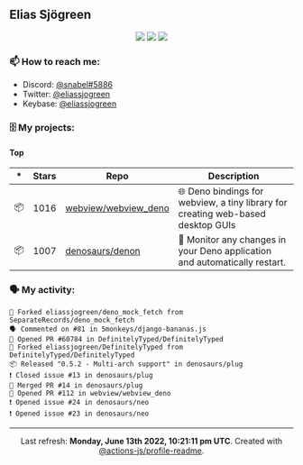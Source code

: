 ## Elias Sjögreen

<p align="center">
  <img src="https://img.shields.io/badge/🎂-dec. 2003-success" />
  <img src="https://img.shields.io/badge/🌎-Stockholm-informational" />
  <img src="https://img.shields.io/badge/👦-He/Him-informational" />
</p>

### 📫 How to reach me:

- Discord: [@snabel#5886](https://discord.com/users/267978757799673866)
- Twitter: [@eliassjogreen](https://twitter.com/eliassjogreen)
- Keybase: [@eliassjogreen](https://keybase.io/eliassjogreen)

### 🗄 My projects:

#### Top
|*|Stars|Repo|Description|
|---|---|---|---|
| 📦 | 1016 | [webview/webview_deno](https://github.com/webview/webview_deno) | 🌐 Deno bindings for webview, a tiny library for creating web-based desktop GUIs |
| 📦 | 1007 | [denosaurs/denon](https://github.com/denosaurs/denon) | 👀 Monitor any changes in your Deno application and automatically restart. |

### 🗣 My activity:

```
🍴 Forked eliassjogreen/deno_mock_fetch from SeparateRecords/deno_mock_fetch
🗣 Commented on #81 in 5monkeys/django-bananas.js
💪 Opened PR #60784 in DefinitelyTyped/DefinitelyTyped
🍴 Forked eliassjogreen/DefinitelyTyped from DefinitelyTyped/DefinitelyTyped
📦 Released "0.5.2 - Multi-arch support" in denosaurs/plug
❗️ Closed issue #13 in denosaurs/plug
🎉 Merged PR #14 in denosaurs/plug
💪 Opened PR #112 in webview/webview_deno
❗️ Opened issue #24 in denosaurs/neo
❗️ Opened issue #23 in denosaurs/neo
```

------------
<p align="center">Last refresh: <b>Monday, June 13th 2022, 10:21:11 pm UTC</b>. Created with <a href=https://github.com/marketplace/actions/profile-readme>@actions-js/profile-readme</a>.</p>

